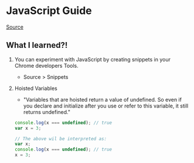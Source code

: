 # JavaScript Guide

[Source](https://developer.mozilla.org/en-US/docs/Web/JavaScript/Guide/Introduction)
## What I learned?!

1. You can experiment with JavaScript by creating snippets in your Chrome developers Tools.

   * Source > Snippets

2. Hoisted Variables

   * "Variables that are hoisted return a value of undefined. So even if you declare and initialize after you use or refer to this variable, it still returns undefined."
   ```javascript
   console.log(x === undefined); // true
   var x = 3;
   
   // The above wil be interpreted as:
   var x;
   console.log(x === undefined); // true
   x = 3;
   ```
